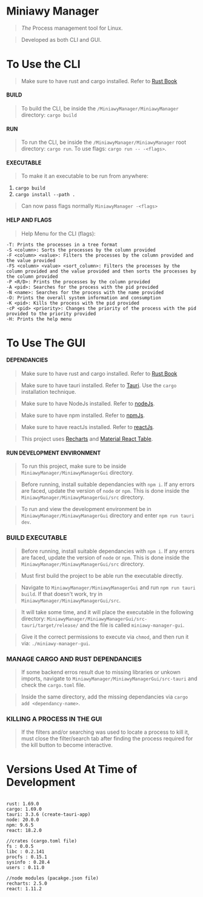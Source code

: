 # Miniawy Manager

> _The_ Process management tool for Linux.

> Developed as both CLI and GUI.

# To Use the CLI

> Make sure to have rust and cargo installed.
> Refer to [Rust Book](https://doc.rust-lang.org/book/ch01-01-installation.html)

#### BUILD

> To build the CLI, be inside the `/MiniawyManager/MiniawyManager` directory: `cargo build`

#### RUN

> To run the CLI, be inside the `/MiniawyManager/MiniawyManager` root directory: `cargo run`. To use flags: `cargo run -- -<flags>`.

#### EXECUTABLE

> To make it an executable to be run from anywhere:

1. `cargo build`
2. `cargo install --path .`

> Can now pass flags normally `MiniawyManager -<flags>`

#### HELP AND FLAGS

> Help Menu for the CLI (flags):

```
-T: Prints the processes in a tree format
-S <column>: Sorts the processes by the column provided
-F <column> <value>: Filters the processes by the column provided and the value provided
-FS <column> <value> <sort_column>: Filters the processes by the column provided and the value provided and then sorts the processes by the column provided
-P <R/D>: Prints the processes by the column provided
-A <pid>: Searches for the process with the pid provided
-N <name>: Searches for the process with the name provided
-O: Prints the overall system information and consumption
-K <pid>: Kills the process with the pid provided
-cP <pid> <priority>: Changes the priority of the process with the pid provided to the priority provided
-H: Prints the help menu
```

# To Use The GUI

#### DEPENDANCIES

> Make sure to have rust and cargo installed.
> Refer to [Rust Book](https://doc.rust-lang.org/book/ch01-01-installation.html)

> Make sure to have tauri installed. Refer to [Tauri](https://tauri.app/).
> Use the `cargo` installation technique.

> Make sure to have NodeJs installed. Refer to [nodeJs](https://nodejs.org/en).

> Make sure to have npm installed. Refer to [npmJs](https://www.npmjs.com/).

> Make sure to have reactJs installed. Refer to [reactJs](https://react.dev/).

> This project uses [Recharts](https://recharts.org/en-US/) and [Material React Table](https://www.material-react-table.com).

#### RUN DEVELOPMENT ENVIRONMENT

> To run this project, make sure to be inside `MiniawyManager/MiniawyManagerGui` directory.

> Before running, install suitable dependancies with `npm i`. If any errors are faced, update the version of `node` or `npm`. This is done inside the `MiniawyManager/MiniawyManagerGui/src` directory.

> To run and view the development environment be in `MiniawyManager/MiniawyManagerGui` directory and enter `npm run tauri dev`.

### BUILD EXECUTABLE

> Before running, install suitable dependancies with `npm i`. If any errors are faced, update the version of `node` or `npm`. This is done inside the `MiniawyManager/MiniawyManagerGui/src` directory.

> Must first build the project to be able run the executable directly.

> Navigate to `MiniawyManager/MiniawyManagerGui` and run `npm run tauri build`. If that doesn't work, try in `MiniawyManager/MiniawyManagerGui/src`.

> It will take some time, and it will place the executable in the following directory: `MiniawyManager/MiniawyManagerGui/src-tauri/target/release/` and the file is called `miniawy-manager-gui`.

> Give it the correct permissions to execute via `chmod`, and then run it via: `./miniawy-manager-gui`.

### MANAGE CARGO AND RUST DEPENDANCIES

> If some backend erros result due to missing libraries or unkown imports, navigate to `MiniawyManager/MiniawyManagerGui/src-tauri` and check the `cargo.toml` file.

> Inside the same directory, add the missing dependancies via `cargo add <dependancy-name>`.

### KILLING A PROCESS IN THE GUI

> If the filters and/or searching was used to locate a process to kill it, must close the filter/search tab after finding the process required for the kill button to become interactive. 

# Versions Used At Time of Development

```

rust: 1.69.0
cargo: 1.69.0
tauri: 3.3.6 (create-tauri-app)
node: 20.0.0
npm: 9.6.5
react: 18.2.0

//crates (cargo.toml file)
fs : 0.0.5
libc : 0.2.141
procfs : 0.15.1
sysinfo : 0.28.4
users : 0.11.0

//node modules (pacakge.json file)
recharts: 2.5.0
react: 1.11.2

```

